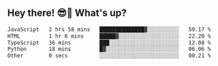 ## Hey there! 😎👋 What's up?

<!--START_SECTION:waka-->

```txt
JavaScript   2 hrs 58 mins   ██████████████▓░░░░░░░░░░   59.17 %
HTML         1 hr 6 mins     █████▓░░░░░░░░░░░░░░░░░░░   22.20 %
TypeScript   36 mins         ███░░░░░░░░░░░░░░░░░░░░░░   12.08 %
Python       18 mins         █▓░░░░░░░░░░░░░░░░░░░░░░░   06.06 %
Other        0 secs          ░░░░░░░░░░░░░░░░░░░░░░░░░   00.21 %
```

<!--END_SECTION:waka-->

